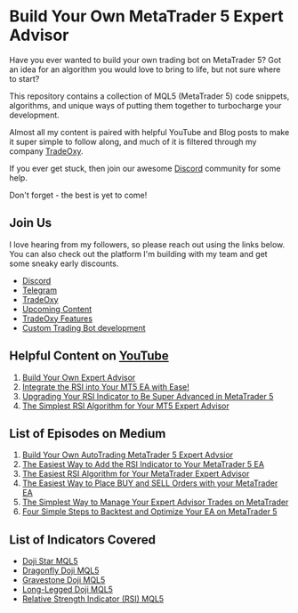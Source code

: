 # Build Your Own MetaTrader 5 Expert Advisor
Have you ever wanted to build your own trading bot on MetaTrader 5? Got an idea for an algorithm you would love to bring to life, but not sure where to start? 

This repository contains a collection of MQL5 (MetaTrader 5) code snippets, algorithms, and unique ways of putting them together to turbocharge your development. 

Almost all my content is paired with helpful YouTube and Blog posts to make it super simple to follow along, and much of it is filtered through my company [TradeOxy](https://www.tradeoxy.com/).

If you ever get stuck, then join our awesome [Discord](https://discord.gg/wNYYGaMGfd) community for some help. 

Don't forget - the best is yet to come! 

## Join Us
I love hearing from my followers, so please reach out using the links below. You can also check out the platform I'm building with my team and get some sneaky early discounts. 

- [Discord](https://discord.gg/wNYYGaMGfd)
- [Telegram](https://t.me/TradeOxySupportBot)
- [TradeOxy](https://www.tradeoxy.com/)
- [Upcoming Content](https://tradeoxy.notion.site/Content-Creation-Roadmap-5f896060f39341fd9539bcaced8c3b5d)
- [TradeOxy Features](https://tradeoxy.notion.site/3f9666718dc24e38bbd4a56a741287ae?v=d810cfa006f54bafa4bbbe3674fefa98&pvs=74)
- [Custom Trading Bot development](https://tradeoxy.notion.site/Trading-Bot-Pricing-Guide-f0ff11b0604b4b998cba2b8da6a129cb?pvs=4)

## Helpful Content on [YouTube](https://www.youtube.com/@tradeoxy)
1. [Build Your Own Expert Advisor](https://youtu.be/QzGBGO968V8)
2. [Integrate the RSI into Your MT5 EA with Ease!](https://youtu.be/1OXOzkj78pM)
3. [Upgrading Your RSI Indicator to Be Super Advanced in MetaTrader 5](https://youtu.be/I3rnPu6I18A)
4. [The Simplest RSI Algorithm for Your MT5 Expert Advisor](https://youtu.be/KrBgG1r2L5c)

## List of Episodes on Medium
1. [Build Your Own AutoTrading MetaTrader 5 Expert Advsior](https://appnologyjames.medium.com/build-your-own-autotrading-metatrader-5-expert-advisor-45e17f96d1d0)
2. [The Easiest Way to Add the RSI Indicator to Your MetaTrader 5 EA](https://medium.com/@appnologyjames/the-easiest-way-to-add-the-rsi-indicator-to-your-metatrader-5-ea-da3dcb1f3fd3)
3. [The Easiest RSI Algorithm for Your MetaTrader Expert Advisor](https://medium.com/@appnologyjames/the-easiest-rsi-algorithm-for-your-metatrader-expert-advisor-91de3ad7249c)
4. [The Easiest Way to Place BUY and SELL Orders with your MetaTrader EA](https://medium.com/@appnologyjames/the-easiest-way-to-place-buy-and-sell-orders-with-your-metatrader-ea-86e3816001da)
5. [The Simplest Way to Manage Your Expert Advisor Trades on MetaTrader](https://medium.com/@appnologyjames/the-simplest-way-to-manage-your-expert-advisor-trades-on-metatrader-70da9df9c6ca)
6. [Four Simple Steps to Backtest and Optimize Your EA on MetaTrader 5](https://medium.com/@appnologyjames/four-simple-steps-to-backtest-and-optimize-your-ea-on-metatrader-5-3b6039b50cba)

## List of Indicators Covered
- [Doji Star MQL5](https://github.com/jimtin/build-your-own-mt5-ea/blob/main/indicators/classic_doji_star_detector_mql5.mq5)
- [Dragonfly Doji MQL5](https://github.com/jimtin/build-your-own-mt5-ea/blob/main/indicators/dragonfly_doji_detector.mq5)
- [Gravestone Doji MQL5](https://github.com/jimtin/build-your-own-mt5-ea/blob/main/indicators/gravestone_doji_detector_mql5.mq5)
- [Long-Legged Doji MQL5](https://github.com/jimtin/build-your-own-mt5-ea/blob/main/indicators/long_legged_doji_detector_mql5.mq5)
- [Relative Strength Indicator (RSI) MQL5](https://github.com/jimtin/build-your-own-mt5-ea/blob/main/indicators/rsi_indicator_mql5.mq5)

